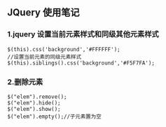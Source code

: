 ## JQuery 使用笔记
### 1.jquery 设置当前元素样式和同级其他元素样式
	$(this).css('background','#FFFFFF');
	//设置当前元素的同级元素样式
	$(this).siblings().css('background','#F5F7FA');
### 2.删除元素
	$("elem").remove();
	$("elem").hide();
	$("elem").show();
	$("elem").empty();//子元素置为空